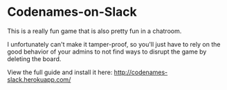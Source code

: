 # Codenames-on-Slack

This is a really fun game that is also pretty fun in a chatroom.

I unfortunately can't make it tamper-proof, so you'll just have to rely on the good behavior of your admins to not find ways to disrupt the game by deleting the board.

View the full guide and install it here: http://codenames-slack.herokuapp.com/
